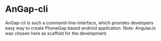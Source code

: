 AnGap-cli
=========

AnGap-cli is such a command-line-interface, which provides developers easy way to create PhoneGap based android application. Note: AngularJs was chosen here as scaffold for the development.
